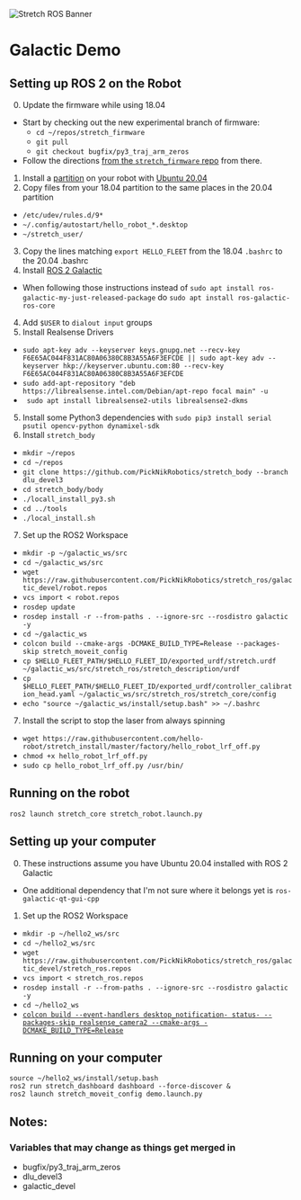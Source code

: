 ![Stretch ROS Banner](./images/banner.png)

# Galactic Demo

## Setting up ROS 2 on the Robot
0. Update the firmware while using 18.04
 * Start by checking out the new experimental branch of firmware:
    * `cd ~/repos/stretch_firmware`
    * `git pull`
    * `git checkout bugfix/py3_traj_arm_zeros`
 * Follow the directions [from the `stretch_firmware` repo](https://github.com/hello-robot/stretch_firmware/blob/master/README.md#updating-stretch-firmware) from there.
1. Install a [partition](https://help.ubuntu.com/stable/ubuntu-help/disk-partitions.html.en) on your robot with [Ubuntu 20.04](https://releases.ubuntu.com/20.04/ubuntu-20.04.2.0-desktop-amd64.iso)
2. Copy files from your 18.04 partition to the same places in the 20.04 partition
 * `/etc/udev/rules.d/9*`
 * `~/.config/autostart/hello_robot_*.desktop`
 * `~/stretch_user/`
3. Copy the lines matching `export HELLO_FLEET` from the 18.04 `.bashrc` to the 20.04 .bashrc
3. Install [ROS 2 Galactic](https://docs.ros.org/en/galactic/Installation/Prerelease-Testing.html#debian-testing-repository)
 * When following those instructions instead of `sudo apt install ros-galactic-my-just-released-package` do `sudo apt install ros-galactic-ros-core`
4. Add `$USER` to `dialout input` groups
6. Install Realsense Drivers
 * `sudo apt-key adv --keyserver keys.gnupg.net --recv-key F6E65AC044F831AC80A06380C8B3A55A6F3EFCDE || sudo apt-key adv --keyserver hkp://keyserver.ubuntu.com:80 --recv-key F6E65AC044F831AC80A06380C8B3A55A6F3EFCDE`
 * `sudo add-apt-repository "deb https://librealsense.intel.com/Debian/apt-repo focal main" -u`
 * ` sudo apt install librealsense2-utils librealsense2-dkms`

5. Install some Python3 dependencies with `sudo pip3 install serial psutil opencv-python dynamixel-sdk`
6. Install `stretch_body`
 * `mkdir ~/repos`
 * `cd ~/repos`
 * `git clone https://github.com/PickNikRobotics/stretch_body --branch dlu_devel3`
 * `cd stretch_body/body`
 * `./locall_install_py3.sh`
 * `cd ../tools`
 * `./local_install.sh`

7. Set up the ROS2 Workspace
 * `mkdir -p ~/galactic_ws/src`
 * `cd ~/galactic_ws/src`
 * `wget https://raw.githubusercontent.com/PickNikRobotics/stretch_ros/galactic_devel/robot.repos`
 * `vcs import < robot.repos`
 * `rosdep update`
 * `rosdep install -r --from-paths . --ignore-src --rosdistro galactic -y`
 * `cd ~/galactic_ws`
 * `colcon build --cmake-args -DCMAKE_BUILD_TYPE=Release --packages-skip stretch_moveit_config`
 * `cp $HELLO_FLEET_PATH/$HELLO_FLEET_ID/exported_urdf/stretch.urdf ~/galactic_ws/src/stretch_ros/stretch_description/urdf`
 * `cp $HELLO_FLEET_PATH/$HELLO_FLEET_ID/exported_urdf/controller_calibration_head.yaml ~/galactic_ws/src/stretch_ros/stretch_core/config`
 * `echo "source ~/galactic_ws/install/setup.bash" >> ~/.bashrc`
7. Install the script to stop the laser from always spinning
 * `wget https://raw.githubusercontent.com/hello-robot/stretch_install/master/factory/hello_robot_lrf_off.py`
 * `chmod +x hello_robot_lrf_off.py`
 * `sudo cp hello_robot_lrf_off.py /usr/bin/`


## Running on the robot
    ros2 launch stretch_core stretch_robot.launch.py


## Setting up your computer
0. These instructions assume you have Ubuntu 20.04 installed with ROS 2 Galactic
 * One additional dependency that I'm not sure where it belongs yet is `ros-galactic-qt-gui-cpp`
1. Set up the ROS2 Workspace
 * `mkdir -p ~/hello2_ws/src`
 * `cd ~/hello2_ws/src`
 * `wget https://raw.githubusercontent.com/PickNikRobotics/stretch_ros/galactic_devel/stretch_ros.repos`
 * `vcs import < stretch_ros.repos`
 * `rosdep install -r --from-paths . --ignore-src --rosdistro galactic -y`
 * `cd ~/hello2_ws`
 * [`colcon build --event-handlers desktop_notification- status- --packages-skip realsense_camera2 --cmake-args -DCMAKE_BUILD_TYPE=Release`](https://moveit.ros.org/install-moveit2/source/)

## Running on your computer
    source ~/hello2_ws/install/setup.bash
    ros2 run stretch_dashboard dashboard --force-discover &
    ros2 launch stretch_moveit_config demo.launch.py

## Notes:
### Variables that may change as things get merged in
 * bugfix/py3_traj_arm_zeros
 * dlu_devel3
 * galactic_devel
